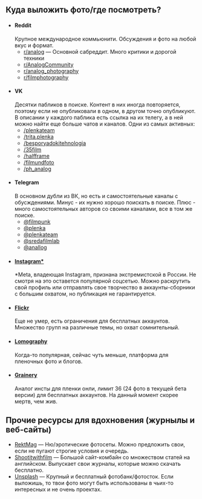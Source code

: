 ## Куда выложить фото/где посмотреть?

* #### Reddit
  Крупное международное коммьюнити. Обсуждения и фото на любой вкус и формат.
  * [r/analog](https://www.reddit.com/r/analog/) — Основной сабреддит. Много критики и дорогой техники
  * [r/AnalogCommunity](https://www.reddit.com/r/AnalogCommunity/)
  * [r/analog_photography](https://www.reddit.com/t/analog_photography/)
  * [r/filmphotography](https://www.reddit.com/r/filmphotography/)
* #### VK
  Десятки пабликов в поиске. Контент в них иногда повторяется, поэтому если не опубликовали в одном, в другом точно опубликуют. В описании у каждого паблика есть ссылка на их телегу, а в ней можно найти еще больше чатов и каналов. Одни из самых активных:
  * [/plenkateam](https://vk.com/plenkateam)
  * [/trita.plenka](https://vk.com/trita.plenka)
  * [/besporyadokitehnologia](https://vk.com/besporyadokitehnologia)
  * [/35film](https://vk.com/35film)
  * [/halfframe](https://vk.com/halfframe)
  * [/filmundfoto](https://vk.com/filmundfoto)
  * [/ph_analog](https://vk.com/ph_analog)
* #### Telegram
  В основном дубли из ВК, но есть и самостоятельные каналы с обусждениями. Минус - их нужно хорошо поискать в поиске. Плюс - много самостоятельных авторов со своими каналами, все в том же поиске.
  * [@filmpunk](https://t.me/filmpunk)
  * [@plenka](https://t.me/plenka)
  * [@plenkateam](https://t.me/plenkateam)
  * [@sredafilmlab](https://t.me/sredafilmlab)
  * [@anallog](https://t.me/anallog) 
* #### [Instagram*](https://www.instagram.com/)
  *Meta, владеющая Instagram, признана экстремистской в России. Не смотря на это оставется популярной соцсетью. Можно раскрутить свой профиль или отправлять свое творчество в аккаунты-сборники с большим охватом, но публикация не гарантируется.
* #### [Flickr](https://www.flickr.com/)
  Еще не умер, есть ограничения для бесплатных аккаунтов. Множество групп на различные темы, но охват сомнительный.
* #### [Lomography](https://www.lomography.com/photos/)
  Когда-то популярная, сейчас чуть меньше, платформа для пленочных фото и блогов.
* #### [Grainery](https://grainery.app/)
  Аналог инсты для пленки онли, лимит 36 (24 фото в текущей бета версии) для бесплатных аккаунтов. На данный момент скорее мертв, чем жив.


## Прочие ресурсы для вдохновения (журнылы и веб-сайты)

* [RektMag](https://www.rektmag.net/) — Ню/эротические фотосеты. Можно предложить свои, если не пугают строгие условия и очередь.
* [Shootitwithfilm](https://shootitwithfilm.com/siwf-magazine/) — Большой сайт-комбайн со множеством статей на английском. Выпускает свои журналы, которые можно скачать бесплатно.
* [Unsplash](https://unsplash.com/t/film) — Крупный и бесплатный фотобанк/фотосток. Если выложишь, то твои фото могут быть использованы в чьих-то интересных и не очень проектах.

